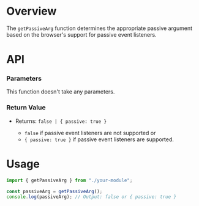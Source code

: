 # Overview

The `getPassiveArg` function determines the appropriate passive argument based on the browser's support for passive event listeners.

# API

### Parameters

This function doesn't take any parameters.

### Return Value

- Returns: `false | { passive: true }`

  - `false` if passive event listeners are not supported or
  - `{ passive: true }` if passive event listeners are supported.

# Usage

```typescript
import { getPassiveArg } from "./your-module";

const passiveArg = getPassiveArg();
console.log(passiveArg); // Output: false or { passive: true }
```
